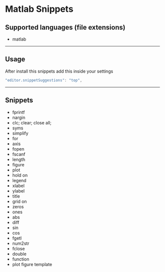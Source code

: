 # Matlab Snippets
## Supported languages (file extensions)
* matlab
---
## Usage
After install this snippets add this inside your settings
```js
"editor.snippetSuggestions": "top",
```
---
## Snippets
- fprintf
- nargin
- clc; clear; close all;
- syms
- simplify
- for
- axis
- fopen
- fscanf
- length
- figure
- plot
- hold on
- legend
- xlabel
- ylabel
- title
- grid on
- zeros
- ones
- abs
- diff
- sin
- cos
- fgetl
- num2str
- fclose
- double
- function
- plot figure template
